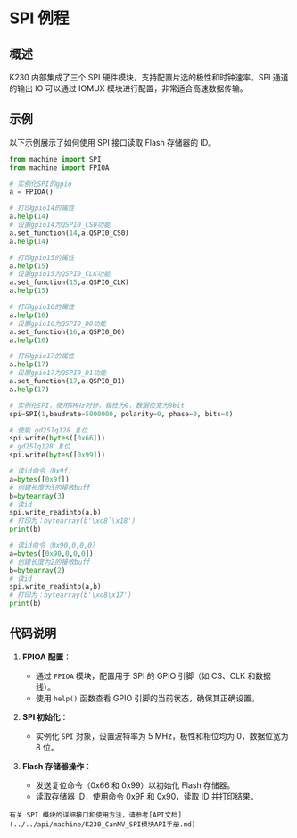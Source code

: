 # SPI 例程

## 概述

K230 内部集成了三个 SPI 硬件模块，支持配置片选的极性和时钟速率。SPI 通道的输出 IO 可以通过 IOMUX 模块进行配置，非常适合高速数据传输。

## 示例

以下示例展示了如何使用 SPI 接口读取 Flash 存储器的 ID。

```python
from machine import SPI
from machine import FPIOA

# 实例化SPI的gpio
a = FPIOA()

# 打印gpio14的属性
a.help(14)
# 设置gpio14为QSPI0_CS0功能
a.set_function(14,a.QSPI0_CS0)
a.help(14)

# 打印gpio15的属性
a.help(15)
# 设置gpio15为QSPI0_CLK功能
a.set_function(15,a.QSPI0_CLK)
a.help(15)

# 打印gpio16的属性
a.help(16)
# 设置gpio16为QSPI0_D0功能
a.set_function(16,a.QSPI0_D0)
a.help(16)

# 打印gpio17的属性
a.help(17)
# 设置gpio17为QSPI0_D1功能
a.set_function(17,a.QSPI0_D1)
a.help(17)

# 实例化SPI，使用5MHz时钟，极性为0，数据位宽为8bit
spi=SPI(1,baudrate=5000000, polarity=0, phase=0, bits=8)

# 使能 gd25lq128 复位
spi.write(bytes([0x66]))
# gd25lq128 复位
spi.write(bytes([0x99]))

# 读id命令（0x9f）
a=bytes([0x9f])
# 创建长度为3的接收buff
b=bytearray(3)
# 读id
spi.write_readinto(a,b)
# 打印为：bytearray(b'\xc8`\x18')
print(b)

# 读id命令（0x90,0,0,0）
a=bytes([0x90,0,0,0])
# 创建长度为2的接收buff
b=bytearray(2)
# 读id
spi.write_readinto(a,b)
# 打印为：bytearray(b'\xc8\x17')
print(b)
```

## 代码说明

1. **FPIOA 配置**：
   - 通过 `FPIOA` 模块，配置用于 SPI 的 GPIO 引脚（如 CS、CLK 和数据线）。
   - 使用 `help()` 函数查看 GPIO 引脚的当前状态，确保其正确设置。

1. **SPI 初始化**：
   - 实例化 `SPI` 对象，设置波特率为 5 MHz，极性和相位均为 0，数据位宽为 8 位。

1. **Flash 存储器操作**：
   - 发送复位命令（0x66 和 0x99）以初始化 Flash 存储器。
   - 读取存储器 ID，使用命令 0x9F 和 0x90，读取 ID 并打印结果。

```{admonition} 提示
有关 SPI 模块的详细接口和使用方法，请参考[API文档](../../api/machine/K230_CanMV_SPI模块API手册.md)
```

